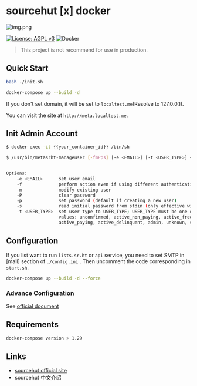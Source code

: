 # sourcehut  [x]  docker
![img.png](img.png)  


[![License: AGPL v3](https://img.shields.io/badge/License-AGPL%20v3-blue.svg)](https://www.gnu.org/licenses/agpl-3.0)
![Docker](https://img.shields.io/badge/%F0%9F%90%8B%20-docker-blue)


> This project is not recommend for use in production.

## Quick Start

```bash
bash ./init.sh

docker-compose up --build -d
```
If you don't set domain, it will be set to `localtest.me`(Resolve to 127.0.0.1).

You can visit the site at `http://meta.localtest.me`.

## Init Admin Account

```bash
$ docker exec -it {{your_container_id}} /bin/sh

$ /usr/bin/metasrht-manageuser [-fmPps] [-e <EMAIL>] [-t <USER_TYPE>] <USERNAME>


Options:
    -e <EMAIL>      set user email
    -f              perform action even if using different authentication method
    -m              modify existing user
    -P              clear password
    -p              set password (default if creating a new user)
    -s              read initial password from stdin (only effective with -p)
    -t <USER_TYPE>  set user type to USER_TYPE; USER_TYPE must be one of these
                    values: unconfirmed, active_non_paying, active_free,
                    active_paying, active_delinquent, admin, unknown, suspended
````
##  Configuration

If you list want to run `lists.sr.ht` or `api` service, you need to set SMTP in [mail] section of `./config.ini` .
Then uncomment the code corresponding in `start.sh`.

```bash
docker-compose up --build -d --force
````

### Advance Configuration
See [official document](https://man.sr.ht/configuration.md)


## Requirements

```bash
docker-compose version > 1.29
```

## Links 
-  [sourcehut official site](https://sourcehut.org/)
-  sourcehut 中文介绍